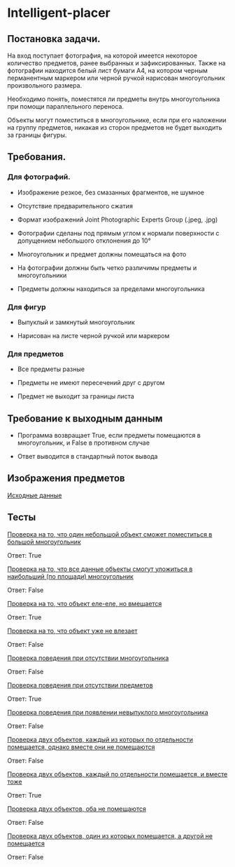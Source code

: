 # Intelligent-placer

## Постановка задачи.
На вход поступает фотография, на которой имеется некоторое количество предметов, ранее выбранных и зафиксированных. Также на фотографии находится белый лист бумаги А4, на котором черным перманентным маркером или черной ручкой нарисован многоугольник произвольного размера.

Необходимо понять, поместятся ли предметы внутрь многоугольника при помощи параллельного переноса.

Объекты могут поместиться в многоугольнике, если при его наложении на группу предметов, никакая из сторон предметов не будет выходить за границы фигуры.

## Требования.

### Для фотографий.

* Изображение резкое, без смазанных фрагментов, не шумное

* Отсутствие предварительного сжатия

* Формат изображений Joint Photographic Experts Group (.jpeg, .jpg)

* Фотографии сделаны под прямым углом к нормали поверхности с допущением небольшого отклонения до 10°

* Многоугольник и предмет должны помещаться на фото

* На фотографии должны быть четко различимы предметы и многоугольники

* Предметы должны находиться за пределами многоугольника

### Для фигур

* Выпуклый и замкнутый многоугольник

* Нарисован на листе черной ручкой или маркером

### Для предметов

* Все предметы разные

* Предметы не имеют пересечений друг с другом

* Предмет не выходит за границы листа

## Требование к выходным данным
* Программа возвращает True, если предметы помещаются в многоугольник, и False в противном случае

* Ответ выводится в стандартный поток вывода

## Изображения предметов

[Исходные данные](https://github.com/Ugin10/Intelligent-placer/tree/Develop/Objects)

## Тесты

[Проверка на то, что один небольшой объект сможет поместиться в большой многоугольник](https://github.com/Ugin10/Intelligent-placer/blob/Develop/Tests/1.jpg)

Ответ: True

[Проверка на то, что все данные объекты смогут уложиться в наибольший (по площади) многоугольник](https://github.com/Ugin10/Intelligent-placer/blob/Develop/Tests/2.jpg)

Ответ: False

[Проверка на то, что объект еле-еле, но вмещается](https://github.com/Ugin10/Intelligent-placer/blob/Develop/Tests/3.jpg)

Ответ: True

[Проверка на то, что объект уже не влезает](https://github.com/Ugin10/Intelligent-placer/blob/Develop/Tests/4.jpg)

Ответ: False

[Проверка поведения при отсутствии многоугольника](https://github.com/Ugin10/Intelligent-placer/blob/Develop/Tests/5.jpg)

Ответ: False

[Проверка поведения при отсутствии предметов](https://github.com/Ugin10/Intelligent-placer/blob/Develop/Tests/6.jpg)

Ответ: True

[Проверка поведения при появлении невыпуклого многоугольника](https://github.com/Ugin10/Intelligent-placer/blob/Develop/Tests/7.jpg)

Ответ: False

[Проверка двух объектов, каждый из которых по отдельности помещается, однако вместе они не помещаются](https://github.com/Ugin10/Intelligent-placer/blob/Develop/Tests/8.jpg)

Ответ: False

[Проверка двух объектов, каждый по отдельности помещается, и вместе тоже](https://github.com/Ugin10/Intelligent-placer/blob/Develop/Tests/9.jpg)

Ответ: True

[Проверка двух объектов, оба не помещаются](https://github.com/Ugin10/Intelligent-placer/blob/Develop/Tests/10.jpg)

Ответ: False

[Проверка двух объектов, один из которых помещается, а другой не помещается](https://github.com/Ugin10/Intelligent-placer/blob/Develop/Tests/11.jpg)

Ответ: False
